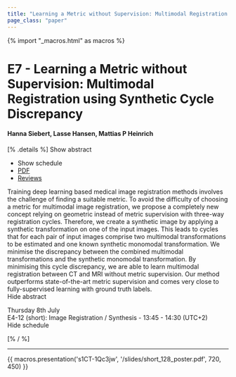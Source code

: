 ```yaml
---
title: "Learning a Metric without Supervision: Multimodal Registration using Synthetic Cycle Discrepancy"
page_class: "paper"
---
```


{% import "_macros.html" as macros %}

# E7 - Learning a Metric without Supervision: Multimodal Registration using Synthetic Cycle Discrepancy

#### Hanna Siebert, Lasse Hansen, Mattias P Heinrich

[% .details %]
<a class="toggle_visibility" data-selector=".abstract" data-level="3">Show abstract</a>
- <a class="toggle_visibility" data-selector=".schedule" data-level="3">Show schedule</a>
- <a href="https://openreview.net/pdf?id=sua3vlnkmEv">PDF</a>
- <a href="https://openreview.net/forum?id=sua3vlnkmEv">Reviews</a>

<p>
    <span class="abstract">
        Training deep learning based medical image registration methods involves the challenge of finding a suitable metric. To avoid the difficulty of choosing a metric for multimodal image registration, we propose a completely new concept relying on geometric instead of metric supervision with three-way registration cycles. Therefore, we create a synthetic image by applying a synthetic transformation on one of the input images. This leads to cycles that for each pair of input images comprise two multimodal transformations to be estimated and one known synthetic monomodal transformation. We minimise the discrepancy between the combined multimodal transformations and the synthetic monomodal transformation. By minimising this cycle discrepancy, we are able to learn multimodal registration between CT and MRI without metric supervision. Our method outperforms state-of-the-art metric supervision and comes very close to fully-supervised learning with ground truth labels.
        <br>
        <span class="actions"><a class="toggle_visibility" data-level="2">Hide abstract</a></span>
    </span>
</p>

<p>
    <span class="schedule">
         Thursday 8th July<br>E4-12 (short): Image Registration / Synthesis - 13:45 - 14:30 (UTC+2)
        <br>
        <span class="actions"><a class="toggle_visibility" data-level="2">Hide schedule</a></span>
    </span>
</p>

[% / %]


---

{{ macros.presentation('s1CT-1Qc3jw', '/slides/short_128_poster.pdf', 720, 450) }}
